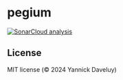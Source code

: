 pegium
==========

[![SonarCloud analysis](https://github.com/ydaveluy/pegium/actions/workflows/sonarcloud.yml/badge.svg)](https://github.com/ydaveluy/pegium/actions/workflows/sonarcloud.yml)




License
-------

MIT license (© 2024 Yannick Daveluy)

